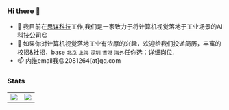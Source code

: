 ### Hi there 👋
- 🔭 我目前在[思谋科技](https://www.smartmore.com)工作,我们是一家致力于将计算机视觉落地于工业场景的AI科技公司:wink:
- 🌱 如果你对计算机视觉落地工业有浓厚的兴趣，欢迎给我们投递简历，丰富的校招&社招，base `北京` `上海` `深圳` `香港` `海外`任你选：[详细岗位](https://smartmore.zhiye.com/Social).
- 📫 内推email我:wink:2081264[at]qq.com


### Stats
<table>
    <tr>
        <td><img src="https://github-readme-stats.vercel.app/api?username=unsky&show_icons=true&count_private=true&count_all_commits=true"></td>
        <td><img src="https://github-readme-stats.vercel.app/api/top-langs/?username=unsky&show_icons=true&layout=compact"</td>
    </tr>
</table>
